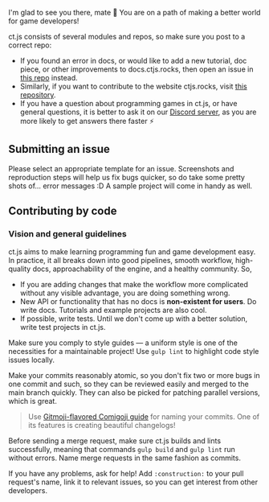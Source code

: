 I'm glad to see you there, mate 🎉 You are on a path of making a better world for game developers!

ct.js consists of several modules and repos, so make sure you post to a correct repo:

* If you found an error in docs, or would like to add a new tutorial, doc piece, or other improvements to docs.ctjs.rocks, then open an issue in [this repo](https://github.com/ct-js/docs.ctjs.rocks) instead.
* Similarly, if you want to contribute to the website ctjs.rocks, visit [this repository](https://github.com/ct-js/ct-js-site).
* If you have a question about programming games in ct.js, or have general questions, it is better to ask it on our [Discord server](https://discord.gg/CggbPkb), as you are more likely to get answers there faster ⚡

## Submitting an issue

Please select an appropriate template for an issue. Screenshots and reproduction steps will help us fix bugs quicker, so do take some pretty shots of… error messages :D A sample project will come in handy as well.

## Contributing by code

### Vision and general guidelines

ct.js aims to make learning programming fun and game development easy. In practice, it all breaks down into good pipelines, smooth workflow, high-quality docs, approachability of the engine, and a healthy community. So,

* If you are adding changes that make the workflow more complicated without any visible advantage, you are doing something wrong.
* New API or functionality that has no docs is **non-existent for users**. Do write docs. Tutorials and example projects are also cool.
* If possible, write tests. Until we don't come up with a better solution, write test projects in ct.js.

Make sure you comply to style guides — a uniform style is one of the necessities for a maintainable project! Use `gulp lint` to highlight code style issues locally.

Make your commits reasonably atomic, so you don't fix two or more bugs in one commit and such, so they can be reviewed easily and merged to the main branch quickly. They can also be picked for patching parallel versions, which is great.

> Use [Gitmoji-flavored Comigoji guide](https://comigo.gitlab.io/comigoji/#gitmoji) for naming your commits. One of its features is creating beautiful changelogs!

Before sending a merge request, make sure ct.js builds and lints successfully, meaning that commands `gulp build` and `gulp lint` run without errors. Name merge requests in the same fashion as commits.

If you have any problems, ask for help! Add `:construction:` to your pull request's name, link it to relevant issues, so you can get interest from other developers.